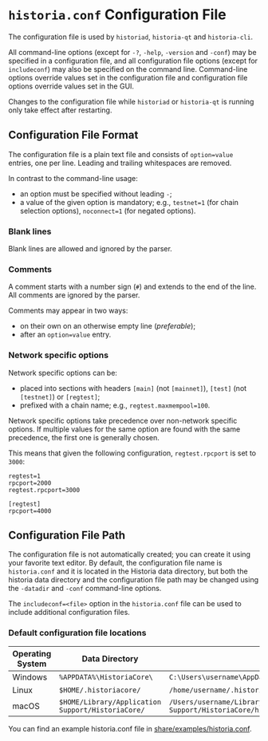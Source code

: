 # `historia.conf` Configuration File

The configuration file is used by `historiad`, `historia-qt` and `historia-cli`.

All command-line options (except for `-?`, `-help`, `-version` and `-conf`) may be specified in a configuration file, and all configuration file options (except for `includeconf`) may also be specified on the command line. Command-line options override values set in the configuration file and configuration file options override values set in the GUI.

Changes to the configuration file while `historiad` or `historia-qt` is running only take effect after restarting.

## Configuration File Format

The configuration file is a plain text file and consists of `option=value` entries, one per line. Leading and trailing whitespaces are removed.

In contrast to the command-line usage:
- an option must be specified without leading `-`;
- a value of the given option is mandatory; e.g., `testnet=1` (for chain selection options), `noconnect=1` (for negated options).

### Blank lines

Blank lines are allowed and ignored by the parser.

### Comments

A comment starts with a number sign (`#`) and extends to the end of the line. All comments are ignored by the parser.

Comments may appear in two ways:
- on their own on an otherwise empty line (_preferable_);
- after an `option=value` entry.

### Network specific options

Network specific options can be:
- placed into sections with headers `[main]` (not `[mainnet]`), `[test]` (not `[testnet]`) or `[regtest]`;
- prefixed with a chain name; e.g., `regtest.maxmempool=100`.

Network specific options take precedence over non-network specific options.
If multiple values for the same option are found with the same precedence, the
first one is generally chosen.

This means that given the following configuration, `regtest.rpcport` is set to `3000`:

```
regtest=1
rpcport=2000
regtest.rpcport=3000

[regtest]
rpcport=4000
```

## Configuration File Path

The configuration file is not automatically created; you can create it using your favorite text editor. By default, the configuration file name is `historia.conf` and it is located in the Historia data directory, but both the historia data directory and the configuration file path may be changed using the `-datadir` and `-conf` command-line options.

The `includeconf=<file>` option in the `historia.conf` file can be used to include additional configuration files.

### Default configuration file locations

Operating System | Data Directory | Example Path
-- | -- | --
Windows | `%APPDATA%\HistoriaCore\` | `C:\Users\username\AppData\Roaming\HistoriaCore\historia.conf`
Linux | `$HOME/.historiacore/` | `/home/username/.historiacore/historia.conf`
macOS | `$HOME/Library/Application Support/HistoriaCore/` | `/Users/username/Library/Application Support/HistoriaCore/historia.conf`

You can find an example historia.conf file in [share/examples/historia.conf](../share/examples/historia.conf).
